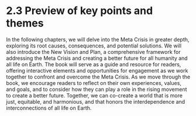 # 2.3 Preview of key points and themes

In the following chapters, we will delve into the Meta Crisis in greater depth, exploring its root causes, consequences, and potential solutions. We will also introduce the New Vision and Plan, a comprehensive framework for addressing the Meta Crisis and creating a better future for all humanity and all life on Earth. The book will serve as a guide and resource for readers, offering interactive elements and opportunities for engagement as we work together to confront and overcome the Meta Crisis. As we move through the book, we encourage readers to reflect on their own experiences, values, and goals, and to consider how they can play a role in the rising movement to create a better future. Together, we can co-create a world that is more just, equitable, and harmonious, and that honors the interdependence and interconnections of all life on Earth. 